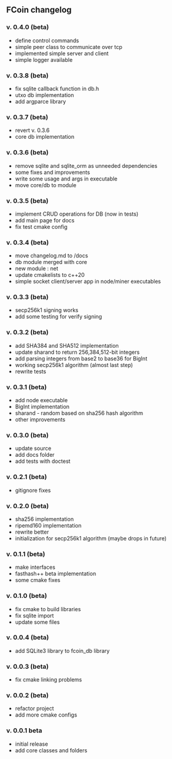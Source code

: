 ## FCoin changelog

### v. 0.4.0 (beta)
 - define control commands
 - simple peer class to communicate over tcp
 - implemented simple server and client 
 - simple logger available

### v. 0.3.8 (beta)
 - fix sqlite callback function in db.h
 - utxo db implementation
 - add argparce library

### v. 0.3.7 (beta)
 - revert v. 0.3.6
 - core db implementation

### v. 0.3.6 (beta)
 - remove sqlite and sqlite_orm as unneeded dependencies
 - some fixes and improvements
 - write some usage and args in executable
 - move core/db to module

### v. 0.3.5 (beta)
 - implement CRUD operations for DB (now in tests) 
 - add main page for docs
 - fix test cmake config

### v. 0.3.4 (beta)
 - move changelog.md to /docs
 - db module merged with core
 - new module : net
 - update cmakelists to c++20
 - simple socket client/server app in node/miner executables

### v. 0.3.3 (beta)
 - secp256k1 signing works
 - add some testing for verify signing

### v. 0.3.2 (beta)
 - add SHA384 and SHA512 implementation
 - update sharand to return 256,384,512-bit integers
 - add parsing integers from base2 to base36 for BigInt
 - working secp256k1 algorithm (almost last step)
 - rewrite tests

### v. 0.3.1 (beta)
 - add node executable
 - BigInt implementation
 - sharand - random based on sha256 hash algorithm
 - other improvements
 
### v. 0.3.0 (beta)
 - update source
 - add docs folder
 - add tests with doctest

### v. 0.2.1 (beta)
 - gitignore fixes

### v. 0.2.0 (beta)
 - sha256 implementation
 - ripemd160 implementation
 - rewrite better
 - initialization for secp256k1 algorithm (maybe drops in future)

### v. 0.1.1 (beta)
 - make interfaces
 - fasthash++ beta implementation
 - some cmake fixes

### v. 0.1.0 (beta)
 - fix cmake to build libraries 
 - fix sqlite import
 - update some files

### v. 0.0.4 (beta)
 - add SQLite3 library to fcoin_db library

### v. 0.0.3 (beta)
 - fix cmake linking problems

### v. 0.0.2 (beta)
 - refactor project
 - add more cmake configs

### v. 0.0.1 beta

 - initial release
 - add core classes and folders

